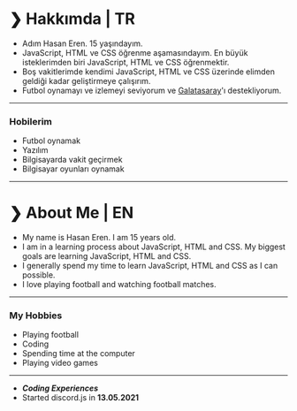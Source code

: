 <h1>❯ Hakkımda | TR</h1>
<ul>
  <li>Adım Hasan Eren. 15 yaşındayım.</li>
  <li>JavaScript, HTML ve CSS öğrenme aşamasındayım. En büyük isteklerimden biri JavaScript, HTML ve CSS öğrenmektir.</li>
  <li>Boş vakitlerimde kendimi JavaScript, HTML ve CSS üzerinde elimden geldiği kadar geliştirmeye çalışırım.</li>
  <li>Futbol oynamayı ve izlemeyi seviyorum ve <a href="https://www.google.com/search?q=galatasaray&oq=ga&aqs=chrome.0.69i59j69i57j0i131i395i433l2j69i60l3j69i61.476j1j7&sourceid=chrome&ie=UTF-8" target="_blank">Galatasaray</a>'ı destekliyorum.
</ul>
<hr>
<h3>Hobilerim</h3>
<ul>
  <li>Futbol oynamak</li>
  <li>Yazılım</li>
  <li>Bilgisayarda vakit geçirmek</li>
  <li>Bilgisayar oyunları oynamak</li>
</ul>
<hr>
<h1>❯ About Me | EN</h1>
<ul>
  <li>My name is Hasan Eren. I am 15 years old.</li>
  <li>I am in a learning process about JavaScript, HTML and CSS. My biggest goals are learning JavaScript, HTML and CSS.</li>
  <li>I generally spend my time to learn JavaScript, HTML and CSS as I can possible.</li>
  <li>I love playing football and watching football matches.</li>
</ul>
<hr>
<h3>My Hobbies</h3>
<ul>
  <li>Playing football</li>
  <li>Coding</li>
  <li>Spending time at the computer</li>
  <li>Playing video games</li>
</ul>
<hr>
<ul>
<li>
  <i><strong>Coding Experiences</i></strong>
  </li>
  <li>Started discord.js in <b>13.05.2021</b></li>
</ul>
